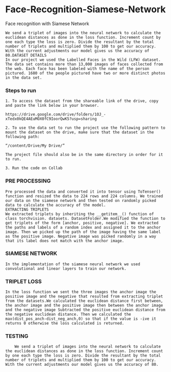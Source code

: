 # Face-Recognition-Siamese-Network
Face recognition with Siamese Network

    We send a triplet of images into the neural network to calculate the euclidean distances as done in the loss function. Increment count by one each type the loss is zero. Divide the resultant by the total number of triplets and multiplied them by 100 to get our accuracy. With the current adjustments our model gives us the accuracy of 80.DATASET DETAILS
    In our project we used the Labelled Faces in the Wild (LFW) dataset. The data set contains more than 13,000 images of faces collected from the web. Each face has been labeled with the name of the person pictured. 1680 of the people pictured have two or more distinct photos in the data set. 

### Steps to run

    1. To access the dataset from the shareable link of the drive, copy and paste the link below in your browser.

    https://drive.google.com/drive/folders/1OJ_-xTedx0kQE4AEuMOX0fC9IoorQwK5?usp=sharing

    2. To use the data set to run the project use the following pattern to mount the dataset on the drive, make sure that the dataset in the following path:

    “/content/Drive/My Drive/”

    The project file should also be in the same directory in order for it to run.

    3. Run the code on Collab

### PRE PROCESSING
    Pre processed the data and converted it into tensor using ToTenser() function and resized the data to 224 rows and 224 columns. We trained our data on the siamese network and then tested on randomly picked data to calculate the accuracy of the model.
    EXTRACTING TRIPLETS
    We extracted triplets by inheriting the __getitem__() function of class torchvision. datasets. DatasetFolder.We modified the function to get triplets of the form [anchor, positive, negative]. We extracted the paths and labels of a random index and assigned it to the anchor image. Then we picked up the path of the image having the same label as the positive image. Negative image was picked randomly in a way that its label does not match with the anchor image. 
    
### SIAMESE NETWORK
    In the implementation of the siamese neural network we used convolutional and linear layers to train our network.

### TRIPLET LOSS
    In the loss function we sent the three images the anchor image the positive image and the negative that resulted from extracting triplet from the datasets.We calculated the euclidean distance first between, the anchor image and the positive image then between the anchor image and the negative image Subtracted the positive euclidean distance from the negative euclidean distance. Then we calculated the max(dist_pos_anch-dist_neg_anch,0) so that if the value is -ive it returns 0 otherwise the loss calculated is returned.

### TESTING
        We send a triplet of images into the neural network to calculate the euclidean distances as done in the loss function. Increment count by one each type the loss is zero. Divide the resultant by the total number of triplets and multiplied them by 100 to get our accuracy. With the current adjustments our model gives us the accuracy of 80.

